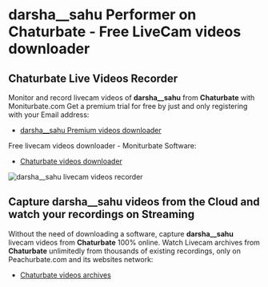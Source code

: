 # darsha__sahu Performer on Chaturbate - Free LiveCam videos downloader

## Chaturbate Live Videos Recorder

Monitor and record livecam videos of **darsha__sahu** from **Chaturbate** with Moniturbate.com
Get a premium trial for free by just and only registering with your Email address:
* [darsha__sahu Premium videos downloader](https://moniturbate.com/request-demo-licence-key.html)

Free livecam videos downloader - Moniturbate Software:
* [Chaturbate videos downloader](https://moniturbate.com/moniturbate-download-software.html)

![darsha__sahu livecam videos recorder](https://peachurnet.com/templates/moniturbate-software.png)


## Capture darsha__sahu videos from the Cloud and watch your recordings on Streaming

Without the need of downloading a software, capture **darsha__sahu** livecam videos from **Chaturbate** 100% online.
Watch Livecam archives from **Chaturbate** unlimitedly from thousands of existing recordings, only on Peachurbate.com and its websites network:
* [Chaturbate videos archives](https://peachurnet.com/)